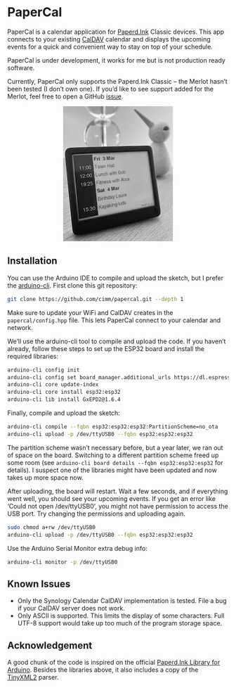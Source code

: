 # PaperCal

PaperCal is a calendar application for [Paperd.Ink](https://paperd.ink/) Classic devices. This app connects to your existing [CalDAV](https://en.wikipedia.org/wiki/CalDAV) calendar and displays the upcoming events for a quick and convenient way to stay on top of your schedule.

PaperCal is under development, it works for me but is not production ready software.

Currently, PaperCal only supports the Paperd.Ink Classic – the Merlot hasn’t been tested (I don’t own one). If you’d like to see support added for the Merlot, feel free to open a GitHub [issue](https://github.com/cimm/papercal/issues).

<p align="center">
  <img src="screenshot.webp" alt="Paperd.Ink Classic running PaperCal"/>
</p>

## Installation

You can use the Arduino IDE to compile and upload the sketch, but I prefer the [arduino-cli](https://arduino.github.io/arduino-cli/0.29/). First clone this git repository:

```sh
git clone https://github.com/cimm/papercal.git --depth 1
```

Make sure to update your WiFi and CalDAV creates in the `papercal/config.hpp` file. This lets PaperCal connect to your calendar and network.

We’ll use the arduino-cli tool to compile and upload the code. If you haven’t already, follow these steps to set up the ESP32 board and install the required libraries:

```sh
arduino-cli config init
arduino-cli config set board_manager.additional_urls https://dl.espressif.com/dl/package_esp32_index.json
arduino-cli core update-index
arduino-cli core install esp32:esp32
arduino-cli lib install GxEPD2@1.6.4
```

Finally, compile and upload the sketch:

```sh
arduino-cli compile --fqbn esp32:esp32:esp32:PartitionScheme=no_ota
arduino-cli upload -p /dev/ttyUSB0 --fqbn esp32:esp32:esp32
```

The partition scheme wasn’t necessary before, but a year later, we ran out of space on the board. Switching to a different partition scheme freed up some room (see `arduino-cli board details --fqbn esp32:esp32:esp32` for details). I suspect one of the libraries might have been updated and now takes up more space now.

After uploading, the board will restart. Wait a few seconds, and if everything went well, you should see your upcoming events. If you get an error like ‘Could not open /dev/ttyUSB0’, you might not have permission to access the USB port. Try changing the permissions and uploading again.

```sh
sudo chmod a+rw /dev/ttyUSB0
arduino-cli upload -p /dev/ttyUSB0 --fqbn esp32:esp32:esp32
```

Use the Arduino Serial Monitor extra debug info:

```sh
arduino-cli monitor -p /dev/ttyUSB0
```

## Known Issues

- Only the Synology Calendar CalDAV implementation is tested. File a bug if your CalDAV server does not work.
- Only ASCII is supported. This limits the display of some characters. Full UTF-8 support would take up too much of the program storage space.

## Acknowledgement

A good chunk of the code is inspired on the official [Paperd.Ink Library for Arduino](https://github.com/paperdink/PaperdInk-Library). Besides the libraries above, it also includes a copy of the [TinyXML2](https://github.com/leethomason/tinyxml2) parser.
